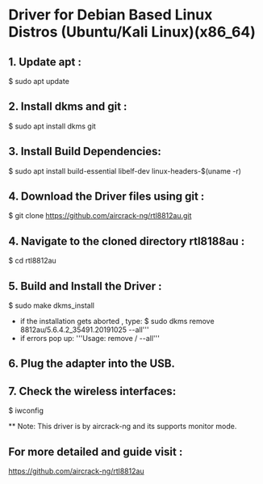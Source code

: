 # Driver for Debian Based Linux Distros (Ubuntu/Kali Linux)(x86_64)

## 1. Update apt :
$ sudo apt update

## 2. Install dkms and git :
$ sudo apt install dkms git

## 3. Install Build Dependencies:
$ sudo apt install build-essential libelf-dev linux-headers-$(uname -r)

## 4. Download the Driver files using git :
$ git clone https://github.com/aircrack-ng/rtl8812au.git

## 4. Navigate to the cloned directory rtl8188au :
$ cd rtl8812au

## 5. Build and Install the Driver :
$ sudo make dkms_install

* if the installation gets aborted , type: 
$ sudo dkms remove 8812au/5.6.4.2_35491.20191025 --all'''
* if errors pop up:
'''Usage: remove / --all'''

## 6. Plug the adapter into the USB.

## 7. Check the wireless interfaces:
$ iwconfig

** Note: This driver is by aircrack-ng and its supports monitor mode.

## For more detailed and guide visit :
https://github.com/aircrack-ng/rtl8812au
